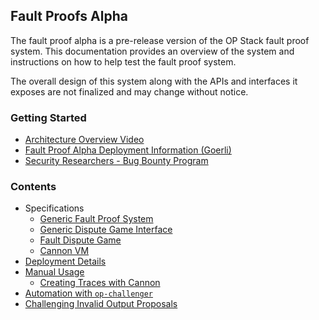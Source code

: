 ## Fault Proofs Alpha

The fault proof alpha is a pre-release version of the OP Stack fault proof system.
This documentation provides an overview of the system and instructions on how to help
test the fault proof system.

The overall design of this system along with the APIs and interfaces it exposes are not
finalized and may change without notice.

### Getting Started

* [Architecture Overview Video](https://www.youtube.com/watch?v=nIN5sNc6nQM)
* [Fault Proof Alpha Deployment Information (Goerli)](./deployments.md)
* [Security Researchers - Bug Bounty Program](./immunefi.md)

### Contents

 * Specifications
   * [Generic Fault Proof System](https://github.com/ethereum-optimism/specs/blob/main/specs/fault-proof/index.md)
   * [Generic Dispute Game Interface](https://github.com/ethereum-optimism/specs/blob/main/specs/fault-proof/stage-one/dispute-game-interface.md)
   * [Fault Dispute Game](https://github.com/ethereum-optimism/specs/blob/main/specs/fault-proof/stage-one/fault-dispute-game.md)
   * [Cannon VM](https://github.com/ethereum-optimism/specs/blob/main/specs/fault-proof/cannon-fault-proof-vm.md)
 * [Deployment Details](./deployments.md)
 * [Manual Usage](./manual.md)
   * [Creating Traces with Cannon](./cannon.md)
 * [Automation with `op-challenger`](./run-challenger.md)
 * [Challenging Invalid Output Proposals](./invalid-proposals.md)
